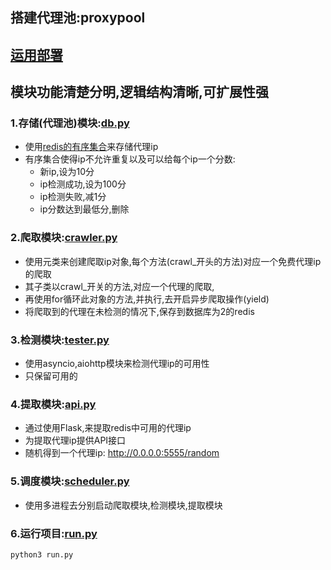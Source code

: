## 搭建代理池:proxypool

## [运用部署](./ProxyPool/README.md)

## 模块功能清楚分明,逻辑结构清晰,可扩展性强

### 1.存储(代理池)模块:[db.py](./ProxyPool/proxypool/db.py)
- 使用[redis的有序集合](http://www.runoob.com/redis/redis-sorted-sets.html)来存储代理ip
- 有序集合使得ip不允许重复以及可以给每个ip一个分数:
    - 新ip,设为10分
    - ip检测成功,设为100分
    - ip检测失败,减1分
    - ip分数达到最低分,删除

### 2.爬取模块:[crawler.py](./ProxyPool/proxypool/crawler.py)
- 使用元类来创建爬取ip对象,每个方法(crawl\_开头的方法)对应一个免费代理ip的爬取
- 其子类以crawl\_开关的方法,对应一个代理的爬取,
- 再使用for循环此对象的方法,并执行,去开启异步爬取操作(yield)
- 将爬取到的代理在未检测的情况下,保存到数据库为2的redis

### 3.检测模块:[tester.py](./ProxyPool/proxypool/tester.py)
- 使用asyncio,aiohttp模块来检测代理ip的可用性
- 只保留可用的

### 4.提取模块:[api.py](./ProxyPool/proxypool/api.py)
- 通过使用Flask,来提取redis中可用的代理ip
- 为提取代理ip提供API接口
- 随机得到一个代理ip: http://0.0.0.0:5555/random

### 5.调度模块:[scheduler.py](./ProxyPool/proxypool/scheduler.py)
- 使用多进程去分别启动爬取模块,检测模块,提取模块

### 6.运行项目:[run.py](./ProxyPool/run.py)
```bash
python3 run.py
```



